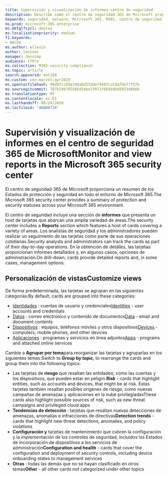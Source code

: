```yaml
---
title: Supervisión y visualización de informes-centro de seguridad
description: Describe cómo el centro de seguridad 365 de Microsoft proporciona un resumen de la protección y el estado de la seguridad de un vistazo.
keywords: seguridad, malware, Microsoft 365, M365, centro de seguridad, monitor, informe, estado
ms.prod: microsoft-365-enterprise
ms.mktglfcycl: deploy
ms.localizationpriority: medium
f1.keywords:
- NOCSH
ms.author: ellevin
author: levinec
manager: dansimp
audience: ITPro
ms.collection: M365-security-compliance
ms.topic: article
search.appverid: met150
ms.custom: seo-marvel-apr2020
ms.openlocfilehash: 90d9fcc45e768abd5fddef948fcafdaf9e77f5fb
ms.sourcegitcommit: 787b198765565d54ee73972f664bdbd5023d666b
ms.translationtype: MT
ms.contentlocale: es-ES
ms.lasthandoff: 08/24/2020
ms.locfileid: "46866724"
---
```

# <a name="monitor-and-view-reports-in-the-microsoft-365-security-center"></a><span data-ttu-id="62d2c-104">Supervisión y visualización de informes en el centro de seguridad 365 de Microsoft</span><span class="sxs-lookup"><span data-stu-id="62d2c-104">Monitor and view reports in the Microsoft 365 security center</span></span>

<span data-ttu-id="62d2c-105">El centro de seguridad 365 de Microsoft proporciona un resumen de los Estados de protección y seguridad en todo el entorno de Microsoft 365.</span><span class="sxs-lookup"><span data-stu-id="62d2c-105">The Microsoft 365 security center provides a summary of protection and security statuses across your Microsoft 365 environment.</span></span>

<span data-ttu-id="62d2c-106">El centro de seguridad incluye una sección de **informes** que presenta un host de tarjetas que abarcan una amplia variedad de áreas.</span><span class="sxs-lookup"><span data-stu-id="62d2c-106">The security center includes a **Reports** section which features a host of cards covering a variety of areas.</span></span> <span data-ttu-id="62d2c-107">Los analistas de seguridad y los administradores pueden realizar un seguimiento de las tarjetas como parte de sus operaciones cotidianas.</span><span class="sxs-lookup"><span data-stu-id="62d2c-107">Security analysts and administrators can track the cards as part of their day-to-day operations.</span></span> <span data-ttu-id="62d2c-108">En la obtención de detalles, las tarjetas proporcionan informes detallados y, en algunos casos, opciones de administración.</span><span class="sxs-lookup"><span data-stu-id="62d2c-108">On drill-down, cards provide detailed reports and, in some cases, management options.</span></span>

## <a name="customize-views"></a><span data-ttu-id="62d2c-109">Personalización de vistas</span><span class="sxs-lookup"><span data-stu-id="62d2c-109">Customize views</span></span>

<span data-ttu-id="62d2c-110">De forma predeterminada, las tarjetas se agrupan en las siguientes categorías:</span><span class="sxs-lookup"><span data-stu-id="62d2c-110">By default, cards are grouped into these categories:</span></span>
  
* <span data-ttu-id="62d2c-111">[Identidades](monitor-and-report-identities.md) : cuentas de usuario y credenciales</span><span class="sxs-lookup"><span data-stu-id="62d2c-111">[Identities](monitor-and-report-identities.md) - user accounts and credentials</span></span>
* <span data-ttu-id="62d2c-112">[Datos](monitor-data.md) : correo electrónico y contenido de documentos</span><span class="sxs-lookup"><span data-stu-id="62d2c-112">[Data](monitor-data.md) - email and document contents</span></span>
* <span data-ttu-id="62d2c-113">[Dispositivos](monitor-devices.md) : equipos, teléfonos móviles y otros dispositivos</span><span class="sxs-lookup"><span data-stu-id="62d2c-113">[Devices](monitor-devices.md) - computers, mobile phones, and other devices</span></span>
* <span data-ttu-id="62d2c-114">[Aplicaciones](monitor-apps.md) : programas y servicios en línea adjuntos</span><span class="sxs-lookup"><span data-stu-id="62d2c-114">[Apps](monitor-apps.md) - programs and attached online services</span></span>

<span data-ttu-id="62d2c-115">Cambie a **Agrupar por tema**para reorganizar las tarjetas y agruparlas en los siguientes temas:</span><span class="sxs-lookup"><span data-stu-id="62d2c-115">Switch to **Group by topic**, to rearrange the cards and group them into the following topics:</span></span>

* <span data-ttu-id="62d2c-116">Las tarjetas de **riesgo** que resaltan las entidades, como las cuentas y los dispositivos, que pueden estar en peligro.</span><span class="sxs-lookup"><span data-stu-id="62d2c-116">**Risk** - cards that highlight entities, such as accounts and devices, that might be at risk.</span></span> <span data-ttu-id="62d2c-117">Estas tarjetas también resaltan posibles orígenes de riesgo, como nuevas campañas de amenazas y aplicaciones en la nube privilegiadas</span><span class="sxs-lookup"><span data-stu-id="62d2c-117">These cards also highlight possible sources of risk, such as new threat campaigns and privileged cloud apps</span></span>  
* <span data-ttu-id="62d2c-118">**Tendencias de detección** : tarjetas que resaltan nuevas detecciones de amenazas, anomalías e infracciones de directivas</span><span class="sxs-lookup"><span data-stu-id="62d2c-118">**Detection trends** - cards that highlight new threat detections, anomalies, and policy violations</span></span>
* <span data-ttu-id="62d2c-119">**Configuración y** tarjetas de mantenimiento que cubren la configuración y la implementación de los controles de seguridad, incluidos los Estados de incorporación de dispositivos a los servicios de administración</span><span class="sxs-lookup"><span data-stu-id="62d2c-119">**Configuration and health** - cards that cover the configuration and deployment of security controls, including device onboarding states to management services</span></span>
* <span data-ttu-id="62d2c-120">**Otras** : todas las demás que no se hayan clasificado en otros temas</span><span class="sxs-lookup"><span data-stu-id="62d2c-120">**Other** - all other cards not categorized under other topics</span></span>
